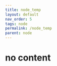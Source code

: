 ```yaml
---
title: node_temp
layout: default
nav_order: 5
tags: node
permalink: /node_temp
parent: node
---
```

# no content
